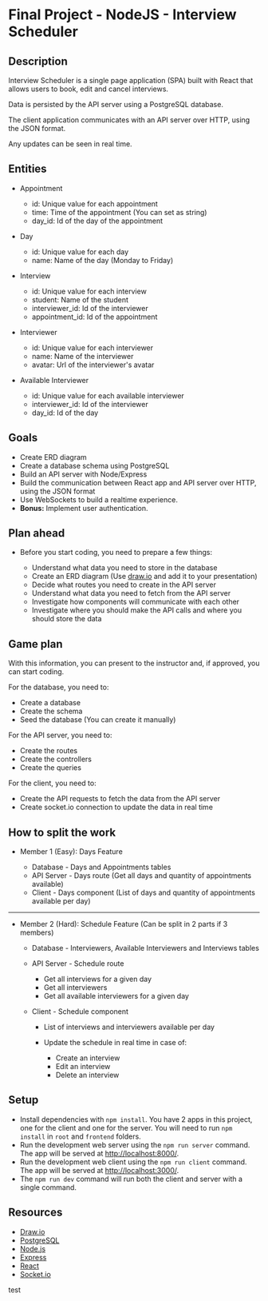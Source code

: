 # Final Project - NodeJS - Interview Scheduler

## Description

Interview Scheduler is a single page application (SPA) built with React that allows users to book, edit and cancel interviews.

Data is persisted by the API server using a PostgreSQL database.

The client application communicates with an API server over HTTP, using the JSON format.

Any updates can be seen in real time.

## Entities

- Appointment

  - id: Unique value for each appointment
  - time: Time of the appointment (You can set as string)
  - day_id: Id of the day of the appointment

- Day

  - id: Unique value for each day
  - name: Name of the day (Monday to Friday)

- Interview

  - id: Unique value for each interview
  - student: Name of the student
  - interviewer_id: Id of the interviewer
  - appointment_id: Id of the appointment

- Interviewer

  - id: Unique value for each interviewer
  - name: Name of the interviewer
  - avatar: Url of the interviewer's avatar

- Available Interviewer

  - id: Unique value for each available interviewer
  - interviewer_id: Id of the interviewer
  - day_id: Id of the day

## Goals

- Create ERD diagram
- Create a database schema using PostgreSQL
- Build an API server with Node/Express
- Build the communication between React app and API server over HTTP, using the JSON format
- Use WebSockets to build a realtime experience.
- **Bonus:** Implement user authentication.

## Plan ahead

- Before you start coding, you need to prepare a few things:

  - Understand what data you need to store in the database
  - Create an ERD diagram (Use [draw.io](https://www.draw.io/) and add it to your presentation)
  - Decide what routes you need to create in the API server
  - Understand what data you need to fetch from the API server
  - Investigate how components will communicate with each other
  - Investigate where you should make the API calls and where you should store the data

## Game plan

With this information, you can present to the instructor and, if approved, you can start coding.

For the database, you need to:

- Create a database
- Create the schema
- Seed the database (You can create it manually)

For the API server, you need to:

- Create the routes
- Create the controllers
- Create the queries

For the client, you need to:

- Create the API requests to fetch the data from the API server
- Create socket.io connection to update the data in real time

## How to split the work

- Member 1 (Easy): Days Feature

  - Database - Days and Appointments tables
  - API Server - Days route (Get all days and quantity of appointments available)
  - Client - Days component (List of days and quantity of appointments available per day)

---

- Member 2 (Hard): Schedule Feature (Can be split in 2 parts if 3 members)

  - Database - Interviewers, Available Interviewers and Interviews tables

  - API Server - Schedule route

    - Get all interviews for a given day
    - Get all interviewers
    - Get all available interviewers for a given day

  - Client - Schedule component

    - List of interviews and interviewers available per day
    - Update the schedule in real time in case of:

      - Create an interview
      - Edit an interview
      - Delete an interview

## Setup

- Install dependencies with `npm install`. You have 2 apps in this project, one for the client and one for the server. You will need to run `npm install` in `root` and `frontend` folders.
- Run the development web server using the `npm run server` command. The app will be served at <http://localhost:8000/>.
- Run the development web client using the `npm run client` command. The app will be served at <http://localhost:3000/>.
- The `npm run dev` command will run both the client and server with a single command.

## Resources

- [Draw.io](https://www.draw.io/)
- [PostgreSQL](https://www.postgresql.org/)
- [Node.js](https://nodejs.org/en/)
- [Express](https://expressjs.com/)
- [React](https://reactjs.org/)
- [Socket.io](https://socket.io/)

test
